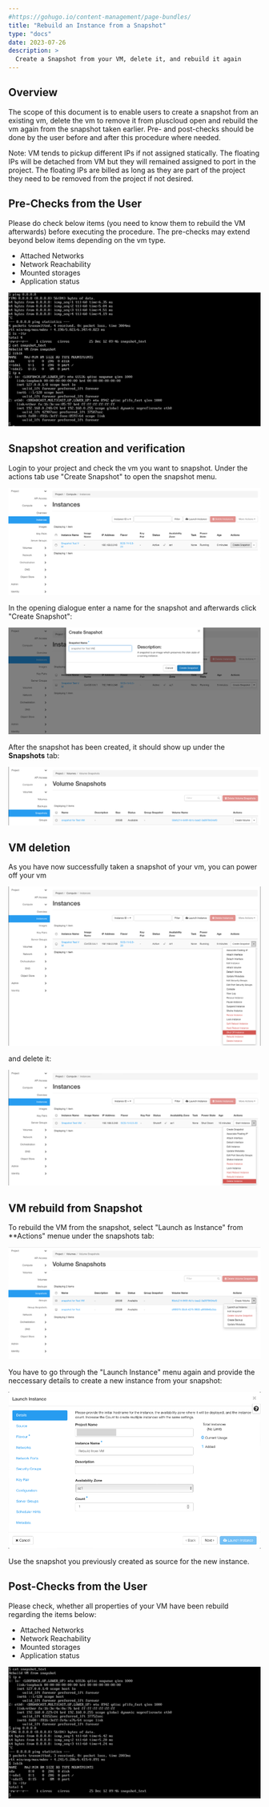 ```yaml
---
#https://gohugo.io/content-management/page-bundles/
title: "Rebuild an Instance from a Snapshot"
type: "docs"
date: 2023-07-26
description: >
  Create a Snapshot from your VM, delete it, and rebuild it again
---
```


## Overview

The scope of this document is to enable users to create a snapshot from an existing vm, delete the vm to remove it from pluscloud open and rebuild the vm again from the snapshot taken earlier. Pre- and post-checks should be done by the user before and after this procedure where needed. 

Note: VM tends to pickup different IPs if not assigned statically. The floating IPs will be detached from VM but they will remained assigned to port in the project.  The floating IPs are billed as long as they are part of the project they need to be removed from the project if not desired.


## Pre-Checks from the User

Please do check below items (you need to know them to rebuild the VM afterwards) before executing the procedure. The pre-checks may extend beyond below items depending on the vm type.

* Attached Networks 
* Network Reachability
* Mounted storages
* Application status

![screenshot of the console instance pre](screenshot-console-1.png)

## Snapshot creation and verification

Login to your project and check the vm you want to snapshot. Under the actions tab use "Create Snapshot" to open the snapshot menu. 

![screenshot of the instances menu](create-snapshot.png)

In the opening dialogue enter a name for the snapshot and afterwards click "Create Snapshot":

![screenshot of the create snapshot menue](snapshot-menu.png)

After the snapshot has been created, it should show up under the **Snapshots** tab:

![screenshot of the snapshots list](snapshots-list.png)

## VM deletion

As you have now successfully taken a snapshot of your vm, you can power off your vm 

![screenshot of the instance being shut off](shut-off-instance.png)

and delete it:

![screenshot of the instance being deleted](delete-instance.png)

## VM rebuild from Snapshot

To rebuild the VM from the snapshot, select "Launch as Instance" from **Actions" menue under the snapshots tab:

![screenshot of the snapshots actions](launch-as-instance.png)

You have to go through the "Launch Instance" menu again and provide the neccessary details to create a new instance from your snapshot:

![screenshot of the launch instance menu](launch-instance-menu.png)

Use the snapshot you previously created as source for the new instance.

## Post-Checks from the User

Please check, whether all properties of your VM have been rebuild regarding the items below:

* Attached Networks 
* Network Reachability
* Mounted storages
* Application status

![screenshot of the instance console](screenshot-console-2.png)


